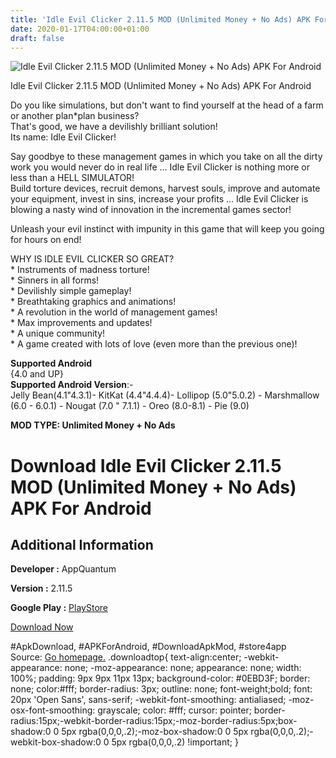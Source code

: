 ```yaml
---
title: 'Idle Evil Clicker 2.11.5 MOD (Unlimited Money + No Ads) APK For Android'
date: 2020-01-17T04:00:00+01:00
draft: false
---
```


![Idle Evil Clicker 2.11.5 MOD (Unlimited Money + No Ads) APK For Android](https://i2.wp.com/apkhome.net/wp-content/uploads/2020/01/Idle-Evil-Clicker-2.11.5-MOD-Unlimited-Money-No-Ads.png "Idle Evil Clicker 2.11.5 MOD (Unlimited Money + No Ads) APK For Android")

  

Idle Evil Clicker 2.11.5 MOD (Unlimited Money + No Ads) APK For Android

Do you like simulations, but don't want to find yourself at the head of a farm or another plan\*plan business?  
That's good, we have a devilishly brilliant solution!  
Its name: Idle Evil Clicker!

Say goodbye to these management games in which you take on all the dirty work you would never do in real life ... Idle Evil Clicker is nothing more or less than a HELL SIMULATOR!  
Build torture devices, recruit demons, harvest souls, improve and automate your equipment, invest in sins, increase your profits ... Idle Evil Clicker is blowing a nasty wind of innovation in the incremental games sector!

Unleash your evil instinct with impunity in this game that will keep you going for hours on end!

WHY IS IDLE EVIL CLICKER SO GREAT?  
\* Instruments of madness torture!  
\* Sinners in all forms!  
\* Devilishly simple gameplay!  
\* Breathtaking graphics and animations!  
\* A revolution in the world of management games!  
\* Max improvements and updates!  
\* A unique community!  
\* A game created with lots of love (even more than the previous one)!

**Supported Android**  
{4.0 and UP}  
**Supported Android Version**:-  
Jelly Bean(4.1"4.3.1)- KitKat (4.4"4.4.4)- Lollipop (5.0"5.0.2) - Marshmallow (6.0 - 6.0.1) - Nougat (7.0 " 7.1.1) - Oreo (8.0-8.1) - Pie (9.0)

**MOD TYPE: Unlimited Money + No Ads**

Download Idle Evil Clicker 2.11.5 MOD (Unlimited Money + No Ads) APK For Android
================================================================================

Additional Information
----------------------

**Developer :** AppQuantum

**Version :** 2.11.5

**Google Play :** [PlayStore](https://play.google.com/store/apps/details?id=com.evilclicker.evilclicker)

  

[Download Now](https://store4app.co/post/idle-evil-clicker-2-11-5-mod-unlimited-money-no-ads-apk-for-android_1579195347)

  
#ApkDownload, #APKForAndroid, #DownloadApkMod, #store4app  
Source: [Go homepage.](https://store4app.co/post/idle-evil-clicker-2-11-5-mod-unlimited-money-no-ads-apk-for-android_1579195347) .downloadtop{ text-align:center; -webkit-appearance: none; -moz-appearance: none; appearance: none; width: 100%; padding: 9px 9px 11px 13px; background-color: #0EBD3F; border: none; color:#fff; border-radius: 3px; outline: none; font-weight;bold; font: 20px 'Open Sans', sans-serif; -webkit-font-smoothing: antialiased; -moz-osx-font-smoothing: grayscale; color: #fff; cursor: pointer; border-radius:15px;-webkit-border-radius:15px;-moz-border-radius:5px;box-shadow:0 0 5px rgba(0,0,0,.2);-moz-box-shadow:0 0 5px rgba(0,0,0,.2);-webkit-box-shadow:0 0 5px rgba(0,0,0,.2) !important; }